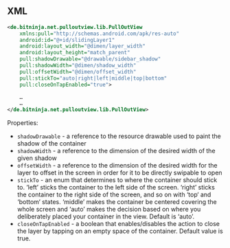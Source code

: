 

XML
-----
```xml
<de.bitninja.net.pulloutview.lib.PullOutView
    xmlns:pull="http://schemas.android.com/apk/res-auto"
    android:id="@+id/slidingLayer1"
    android:layout_width="@dimen/layer_width"
    android:layout_height="match_parent"
    pull:shadowDrawable="@drawable/sidebar_shadow"
    pull:shadowWidth="@dimen/shadow_width"
    pull:offsetWidth="@dimen/offset_width"
    pull:stickTo="auto|right|left|middle|top|bottom"
    pull:closeOnTapEnabled="true">

    …
    …
</de.bitninja.net.pulloutview.lib.PullOutView>
```

Properties:
* `shadowDrawable` - a reference to the resource drawable used to paint the shadow of the container
* `shadowWidth` - a reference to the dimension of the desired width of the given shadow
* `offsetWidth` - a reference to the dimension of the desired width for the layer to offset in the screen in order for it to be directly swipable to open
* `stickTo` - an enum that determines to where the container should stick to. ‘left’ sticks the container to the left side of the screen. ‘right’ sticks the container to the right side of the screen, and so on with ‘top‘ and ‘bottom‘ states. ‘middle’ makes the container be centered covering the whole screen and ‘auto’ makes the decision based on where you deliberately placed your container in the view. Default is ‘auto’.
* `closeOnTapEnabled` - a boolean that enables/disables the action to close the layer by tapping on an empty space of the container. Default value is true.

